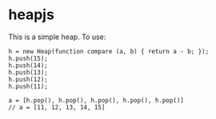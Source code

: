 heapjs
======

This is a simple heap. To use: 

    h = new Heap(function compare (a, b) { return a - b; });
    h.push(15);
    h.push(14);
    h.push(13);
    h.push(12);
    h.push(11);
    
    a = [h.pop(), h.pop(), h.pop(), h.pop(), h.pop()] 
    // a = [11, 12, 13, 14, 15]
    
    
